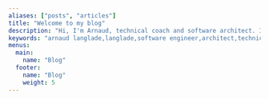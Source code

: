 ```yaml
---
aliases: ["posts", "articles"]
title: "Welcome to my blog"
description: "Hi, I'm Arnaud, technical coach and software architect. I love sharing my knowledge on software engineering from architectural design patterns to software testing and various methodologies. I aim to simplify these complicated subjects, making them more understandable and interesting for everyone."
keywords: "arnaud langlade,langlade,software engineer,architect,technical coach,software,oop,blog,tdd,bdd,ddd,event storming,example mapping,arnolanglade,hexagonal architecture,event sourcing,unit test"
menus:
  main:
    name: "Blog"
  footer:
    name: "Blog"
    weight: 5
---
```

